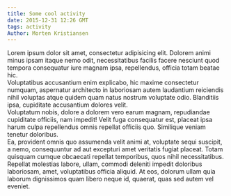 ```yaml
---
title: Some cool activity
date: 2015-12-31 12:26 GMT
tags: activity
Author: Morten Kristiansen
---
```

<div>Lorem ipsum dolor sit amet, consectetur adipisicing elit. Dolorem animi minus ipsam itaque nemo odit, necessitatibus facilis facere nesciunt quod tempora consequatur iure magnam ipsa, repellendus, officia totam beatae hic.</div>
<div>Voluptatibus accusantium enim explicabo, hic maxime consectetur numquam, aspernatur architecto in laboriosam autem laudantium reiciendis nihil voluptas atque quidem quam natus nostrum voluptate odio. Blanditiis ipsa, cupiditate accusantium dolores velit.</div>
<div>Voluptatum nobis, dolore a dolorem vero earum magnam, repudiandae cupiditate officiis, nam impedit! Velit fuga consequatur est, placeat ipsa harum culpa repellendus omnis repellat officiis quo. Similique veniam tenetur doloribus.</div>
<div>Ea, provident omnis quo assumenda velit animi at, voluptate sequi suscipit, a nemo, consequuntur ad aut excepturi amet veritatis fugiat placeat. Totam quisquam cumque obcaecati repellat temporibus, quos nihil necessitatibus.</div>
<div>Repellat molestias labore, ullam, commodi deleniti impedit doloribus laboriosam, amet, voluptatibus officia aliquid. At eos, dolorum ullam quia laborum dignissimos quam libero neque id, quaerat, quas sed autem vel eveniet.</div>
